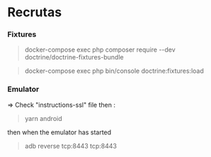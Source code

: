# Recrutas

### Fixtures

> docker-compose exec php composer require --dev doctrine/doctrine-fixtures-bundle

> docker-compose exec php bin/console doctrine:fixtures:load

### Emulator

=> Check "instructions-ssl" file then :

> yarn android

then when the emulator has started

> adb reverse tcp:8443 tcp:8443
